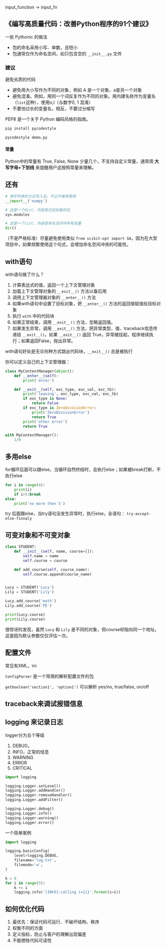 input_function -> input_fn






## 《编写高质量代码：改善Python程序的91个建议》
一些 Pythonic 的做法

- 包的命名采用小写、单数，且短小
- 包通常仅作为命名空间，如只包含空的 `__init__.py` 文件

### 建议
避免劣质的代码
- 避免用大小写作为不同的对象，例如 A 是一个对象，a是另一个对象
- 避免混淆。例如，用同一个词反复作为不同的对象。用内建名称作为变量名（`list`这种），使用o,l（与数字0, 1 混淆）
- 不要怕过长的变量名，相反，不要过分缩写


PEP8 是一个关于 Python 编码风格的指南。  

```bash
pip install pycodestyle

pycodestyle demo.py
```

#### 常量
Python中的常量有 True, False, None 少量几个，不支持自定义常量，通常用 **大写字母+下划线** 来提醒用户这按照常量来理解。

## 还有
```python
# 用字符串的方式导入包，不过不推荐使用
__import__('numpy')
```


```python
# 这是一个dict，内容是已经加载的包
sys.modules

# 这是一个list，内容是命名空间中所有变量
dir()
```

（不是严格标准）尽量避免使用类似 `from scikit-opt import GA`，因为在大型项目中，如果频繁使用这个句式，会增加命名空间冲突的可能性。

## with语句
with语句做了什么？
1. 计算表达式的值，返回一个上下文管理对象
2. 加载上下文管理对象的 `__exit__()` 方法以备后用
3. 调用上下文管理器对象的 `__enter__()` 方法
4. 如果with语句中设置了目标对象，把 `__enter__()` 方法的返回值赋值给目标对象
5. 执行 `with` 中的代码块
6. 如果正常结束，调用 `__exit__()` 方法，忽略返回值。
7. 如果发生异常，调用 `__exit__()` 方法，把异常类型、值、traceback信息传递给 `__exit__()`。如果 `__exit__()` 返回 True，异常被挂起，程序继续执行；如果返回False，抛出异常。

with语句好处是无论何种方式跳出代码块，`__exit__()` 总是被执行


你可以定义自己的上下文管理器：
```python
class MyContextManager(object):
    def __enter__(self):
        print('enter')

    def __exit__(self, exc_type, exc_val, exc_tb):
        print('leaving', exc_type, exc_val, exc_tb)
        if exc_type is None:
            return False
        if exc_type is ZeroDivisionError:
            print('ZeroDivisionError')
            return True
        print('other error')
        return True

with MyContextManager():
    1/0
```

## 多用else
for循环后面可以跟else，当循环自然终结时，会执行else；如果被break打断，不执行else

```python
for i in range(4):
    print(i)
    if i>5:break
else:
    print('no more then 5')
```


try 后面跟else，当try语句没发生异常时，执行else，全语句： `try-except-else-finnaly`

## 可变对象和不可变对象


```python
class STUDENT:
    def __init__(self, name, course=[]):
        self.name = name
        self.course = course

    def add_course(self, course_name):
        self.course.append(course_name)


Lucy = STUDENT('Lucy')
Lily = STUDENT('Lily')

Lucy.add_course('math')
Lily.add_course('PE')

print(Lucy.course)
print(Lily.course)
```

很惊讶的发现，虽然 `Lucy` 和 `Lily` 是不同的对象，但course却指向同一个地址。这是因为默认参数仅仅评估一次。

## 配置文件
常见有XML，ini

`ConfigParser` 是一个常用的解析配置文件的包

`getboolean('section1', 'option1')` 可以解析 yes/no, true/false, on/off

## traceback来调试报错信息
## logging 来记录日志

logger分为五个等级
1. DEBUG，
2. INFO，正常的信息
3. WARNING
4. ERROR
5. CRITICAL


```python
import logging

logging.Logger.setLevel()
logging.Logger.addHandler()
logging.Logger.removeHandler()
logging.Logger.addFilter()

logging.Logger.debug()
logging.Logger.info()
logging.Logger.warning()
logging.Logger.error()
```

一个简单案例
```python
import logging

logging.basicConfig(
    level=logging.DEBUG,
    filename='log.txt',
    filemode='w',
)

k = 0
for i in range(5):
    k += i
    logging.info('[INFO]:calling i={i}'.format(i=i))
```


## 如何优化代码
1. 最优先：保证代码可运行、不破坏结构、秩序
2. 权衡不同的方面
3. 定义指标，防止与客户的理解出现偏差
4. 不能牺牲代码可读性
